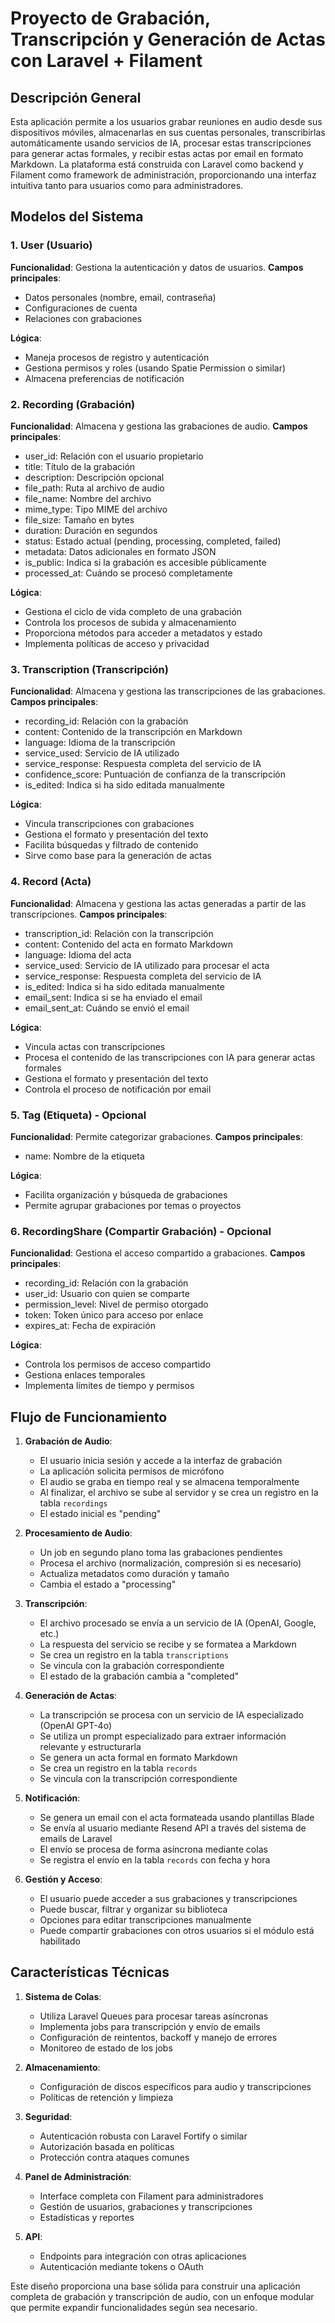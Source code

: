 # Proyecto de Grabación, Transcripción y Generación de Actas con Laravel + Filament

## Descripción General

Esta aplicación permite a los usuarios grabar reuniones en audio desde sus dispositivos móviles, almacenarlas en sus cuentas personales, transcribirlas automáticamente usando servicios de IA, procesar estas transcripciones para generar actas formales, y recibir estas actas por email en formato Markdown. La plataforma está construida con Laravel como backend y Filament como framework de administración, proporcionando una interfaz intuitiva tanto para usuarios como para administradores.

## Modelos del Sistema

### 1. User (Usuario)
**Funcionalidad**: Gestiona la autenticación y datos de usuarios.
**Campos principales**: 
- Datos personales (nombre, email, contraseña)
- Configuraciones de cuenta
- Relaciones con grabaciones

**Lógica**:
- Maneja procesos de registro y autenticación
- Gestiona permisos y roles (usando Spatie Permission o similar)
- Almacena preferencias de notificación

### 2. Recording (Grabación)
**Funcionalidad**: Almacena y gestiona las grabaciones de audio.
**Campos principales**:
- user_id: Relación con el usuario propietario
- title: Título de la grabación
- description: Descripción opcional
- file_path: Ruta al archivo de audio
- file_name: Nombre del archivo
- mime_type: Tipo MIME del archivo
- file_size: Tamaño en bytes
- duration: Duración en segundos
- status: Estado actual (pending, processing, completed, failed)
- metadata: Datos adicionales en formato JSON
- is_public: Indica si la grabación es accesible públicamente
- processed_at: Cuándo se procesó completamente

**Lógica**:
- Gestiona el ciclo de vida completo de una grabación
- Controla los procesos de subida y almacenamiento
- Proporciona métodos para acceder a metadatos y estado
- Implementa políticas de acceso y privacidad

### 3. Transcription (Transcripción)
**Funcionalidad**: Almacena y gestiona las transcripciones de las grabaciones.
**Campos principales**:
- recording_id: Relación con la grabación
- content: Contenido de la transcripción en Markdown
- language: Idioma de la transcripción
- service_used: Servicio de IA utilizado
- service_response: Respuesta completa del servicio de IA
- confidence_score: Puntuación de confianza de la transcripción
- is_edited: Indica si ha sido editada manualmente

**Lógica**:
- Vincula transcripciones con grabaciones
- Gestiona el formato y presentación del texto
- Facilita búsquedas y filtrado de contenido
- Sirve como base para la generación de actas

### 4. Record (Acta)
**Funcionalidad**: Almacena y gestiona las actas generadas a partir de las transcripciones.
**Campos principales**:
- transcription_id: Relación con la transcripción
- content: Contenido del acta en formato Markdown
- language: Idioma del acta
- service_used: Servicio de IA utilizado para procesar el acta
- service_response: Respuesta completa del servicio de IA
- is_edited: Indica si ha sido editada manualmente
- email_sent: Indica si se ha enviado el email
- email_sent_at: Cuándo se envió el email

**Lógica**:
- Vincula actas con transcripciones
- Procesa el contenido de las transcripciones con IA para generar actas formales
- Gestiona el formato y presentación del texto
- Controla el proceso de notificación por email

### 5. Tag (Etiqueta) - Opcional
**Funcionalidad**: Permite categorizar grabaciones.
**Campos principales**:
- name: Nombre de la etiqueta

**Lógica**:
- Facilita organización y búsqueda de grabaciones
- Permite agrupar grabaciones por temas o proyectos

### 6. RecordingShare (Compartir Grabación) - Opcional
**Funcionalidad**: Gestiona el acceso compartido a grabaciones.
**Campos principales**:
- recording_id: Relación con la grabación
- user_id: Usuario con quien se comparte
- permission_level: Nivel de permiso otorgado
- token: Token único para acceso por enlace
- expires_at: Fecha de expiración

**Lógica**:
- Controla los permisos de acceso compartido
- Gestiona enlaces temporales
- Implementa límites de tiempo y permisos

## Flujo de Funcionamiento

1. **Grabación de Audio**:
   - El usuario inicia sesión y accede a la interfaz de grabación
   - La aplicación solicita permisos de micrófono
   - El audio se graba en tiempo real y se almacena temporalmente
   - Al finalizar, el archivo se sube al servidor y se crea un registro en la tabla `recordings`
   - El estado inicial es "pending"

2. **Procesamiento de Audio**:
   - Un job en segundo plano toma las grabaciones pendientes
   - Procesa el archivo (normalización, compresión si es necesario)
   - Actualiza metadatos como duración y tamaño
   - Cambia el estado a "processing"

3. **Transcripción**:
   - El archivo procesado se envía a un servicio de IA (OpenAI, Google, etc.)
   - La respuesta del servicio se recibe y se formatea a Markdown
   - Se crea un registro en la tabla `transcriptions`
   - Se vincula con la grabación correspondiente
   - El estado de la grabación cambia a "completed"

4. **Generación de Actas**:
   - La transcripción se procesa con un servicio de IA especializado (OpenAI GPT-4o)
   - Se utiliza un prompt especializado para extraer información relevante y estructurarla
   - Se genera un acta formal en formato Markdown
   - Se crea un registro en la tabla `records`
   - Se vincula con la transcripción correspondiente

5. **Notificación**:
   - Se genera un email con el acta formateada usando plantillas Blade
   - Se envía al usuario mediante Resend API a través del sistema de emails de Laravel
   - El envío se procesa de forma asíncrona mediante colas
   - Se registra el envío en la tabla `records` con fecha y hora

6. **Gestión y Acceso**:
   - El usuario puede acceder a sus grabaciones y transcripciones
   - Puede buscar, filtrar y organizar su biblioteca
   - Opciones para editar transcripciones manualmente
   - Puede compartir grabaciones con otros usuarios si el módulo está habilitado

## Características Técnicas

1. **Sistema de Colas**:
   - Utiliza Laravel Queues para procesar tareas asíncronas
   - Implementa jobs para transcripción y envío de emails
   - Configuración de reintentos, backoff y manejo de errores
   - Monitoreo de estado de los jobs

2. **Almacenamiento**:
   - Configuración de discos específicos para audio y transcripciones
   - Políticas de retención y limpieza

3. **Seguridad**:
   - Autenticación robusta con Laravel Fortify o similar
   - Autorización basada en políticas
   - Protección contra ataques comunes

4. **Panel de Administración**:
   - Interface completa con Filament para administradores
   - Gestión de usuarios, grabaciones y transcripciones
   - Estadísticas y reportes

5. **API**:
   - Endpoints para integración con otras aplicaciones
   - Autenticación mediante tokens o OAuth

Este diseño proporciona una base sólida para construir una aplicación completa de grabación y transcripción de audio, con un enfoque modular que permite expandir funcionalidades según sea necesario.